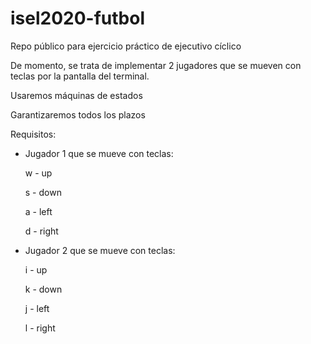 # isel2020-futbol
Repo público para ejercicio práctico de ejecutivo cíclico
 

De momento, se trata de implementar 2 jugadores que se mueven con teclas por la pantalla del terminal.  

Usaremos máquinas de estados 

Garantizaremos todos los plazos 

 

Requisitos: 

- Jugador 1 que se mueve con teclas: 

    w - up 

    s - down 

    a - left 

    d - right 

- Jugador 2 que se mueve con teclas: 

    i - up 

    k - down 

    j - left 

    l - right 


